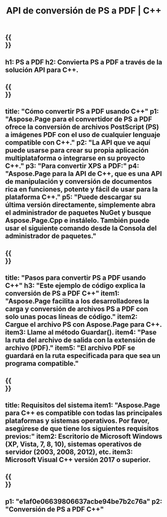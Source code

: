 ﻿---
translation: true
template: /_templates/_conversion-child-cpp.md
title: API de conversión de PS a PDF | C++
url: /cpp/conversion/ps-to-pdf/
description: Conversión de PS a PDF proporcionada por Aspose.Page para la solución API de C++. Funciona en C++ Runtime Environment para Windows de 32 bits, Windows de 64 bits y Linux de 64 bits.
informat: PS
outformat: PDF
otherformats: XPS EPS
---

{{<section banner>}}
---
h1: PS a PDF
h2: Convierta PS a PDF a través de la solución API para C++.
---

{{<section overview>}}
---
title: "Cómo convertir PS a PDF usando C++"
p1: "Aspose.Page para el convertidor de PS a PDF ofrece la conversión de archivos PostScript (PS) a imágenes PDF con el uso de cualquier lenguaje compatible con C++."
p2: "La API que ve aquí puede usarse para crear su propia aplicación multiplataforma o integrarse en su proyecto C++."
p3: "Para convertir XPS a PDF:"
p4: "Aspose.Page para la API de C++, que es una API de manipulación y conversión de documentos rica en funciones, potente y fácil de usar para la plataforma C++."
p5: "Puede descargar su última versión directamente, simplemente abra el administrador de paquetes NuGet y busque Aspose.Page.Cpp e instálelo. También puede usar el siguiente comando desde la Consola del administrador de paquetes."
---

{{<section feature1>}}
---
title: "Pasos para convertir PS a PDF usando C++"
h3: "Este ejemplo de código explica la conversión de PS a PDF C++"
item1: "Aspose.Page facilita a los desarrolladores la carga y conversión de archivos PS a PDF con solo unas pocas líneas de código."
item2: Cargue el archivo PS con Aspose.Page para C++.
item3: Llame al método Guardar().
item4: "Pase la ruta del archivo de salida con la extensión de archivo (PDF)."
item5: "El archivo PDF se guardará en la ruta especificada para que sea un programa compatible."
---

{{<section feature2>}}
---
title: Requisitos del sistema
item1: "Aspose.Page para C++ es compatible con todas las principales plataformas y sistemas operativos. Por favor, asegúrese de que tiene los siguientes requisitos previos:"
item2: Escritorio de Microsoft Windows (XP, Vista, 7, 8, 10), sistemas operativos de servidor (2003, 2008, 2012), etc.
item3: Microsoft Visual C++ versión 2017 o superior.
---

{{<section gist>}}
---
p1: "e1af0e06639806637acbe94be7b2c76a"
p2: "Conversión de PS a PDF C++"
---
